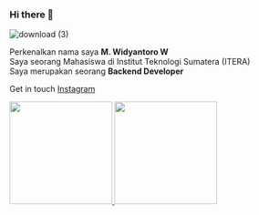 ### Hi there 👋

![download (3)](https://github.com/wdyntr/wdyntr/assets/111499715/c665978b-faa9-4f4f-9527-29d8b6264ae6)

Perkenalkan nama saya **M. Widyantoro W**  
Saya seorang Mahasiswa di Institut Teknologi Sumatera (ITERA)  
Saya merupakan seorang **Backend Developer**  

Get in touch [Instagram](https://instagram.com/wdyntrwn)

<p align="left">
<a href="https://github.com/penuliscode">
  <img height="180em" src="https://github-readme-stats-eight-theta.vercel.app/api?username=wdyntr&show_icons=true&theme=algolia&include_all_commits=true&count_private=true"/>
  <img height="180em" src="https://github-readme-stats-eight-theta.vercel.app/api/top-langs/?username=wdyntr&layout=compact&theme=algolia"/>
</a>
</p>
<!--
**wdyntr/wdyntr** is a ✨ _special_ ✨ repository because its `README.md` (this file) appears on your GitHub profile.

Here are some ideas to get you started:

- 🔭 I’m currently working on ...
- 🌱 I’m currently learning ...
- 👯 I’m looking to collaborate on ...
- 🤔 I’m looking for help with ...
- 💬 Ask me about ...
- 📫 How to reach me: ...
- 😄 Pronouns: ...
- ⚡ Fun fact: ...
-->
